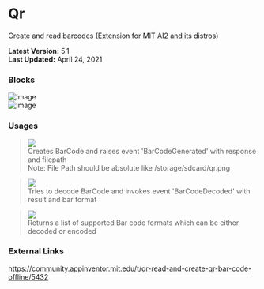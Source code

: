 # Qr
Create and read barcodes (Extension for MIT AI2 and its distros)

**Latest Version:** 5.1 <br>
**Last Updated:** April 24, 2021

### Blocks
![image](https://user-images.githubusercontent.com/41724811/123247675-c5336f80-d504-11eb-94ea-15e05aded912.png)
<br>
![image](https://user-images.githubusercontent.com/41724811/123247767-d8ded600-d504-11eb-85b6-6de7ce1220ab.png)

### Usages

> <img src="https://community.appinventor.mit.edu/uploads/default/original/3X/c/e/ce337f5cad3fcd0a1498e507282d4165c7841ea6.png"> <br>
Creates BarCode and raises event 'BarCodeGenerated' with response and filepath<br>
Note: File Path should be absolute like /storage/sdcard/qr.png <br>

> <img src="https://community.appinventor.mit.edu/uploads/default/original/3X/f/2/f204e09bc1f488f12825d2695503962d121c0c56.png"><br>
Tries to decode BarCode and invokes event 'BarCodeDecoded' with result and bar format<br>

> <img src="https://community.appinventor.mit.edu/uploads/default/original/3X/6/d/6d2d9ce7f59cf4dd28778c849b309082f13fad81.png"><br>
Returns a list of supported Bar code formats which can be either decoded or encoded <br>

### External Links
https://community.appinventor.mit.edu/t/qr-read-and-create-qr-bar-code-offline/5432 <br>
